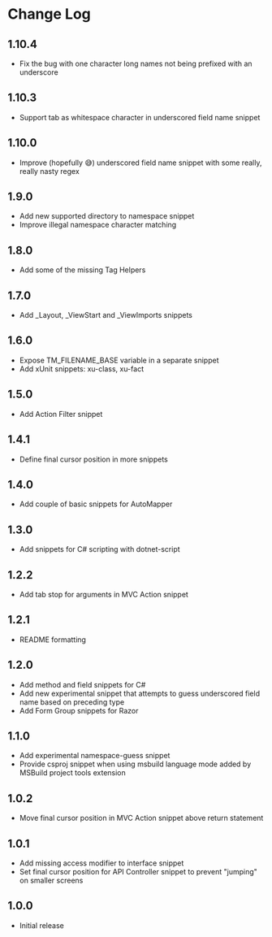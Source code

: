 # Change Log

## 1.10.4

- Fix the bug with one character long names not being prefixed with an underscore

## 1.10.3

- Support tab as whitespace character in underscored field name snippet

## 1.10.0

- Improve (hopefully 😅) underscored field name snippet with some really, really nasty regex

## 1.9.0

- Add new supported directory to namespace snippet
- Improve illegal namespace character matching

## 1.8.0

- Add some of the missing Tag Helpers

## 1.7.0

- Add _Layout, _ViewStart and _ViewImports snippets

## 1.6.0

- Expose TM_FILENAME_BASE variable in a separate snippet
- Add xUnit snippets: xu-class, xu-fact

## 1.5.0

- Add Action Filter snippet

## 1.4.1

- Define final cursor position in more snippets

## 1.4.0

- Add couple of basic snippets for AutoMapper

## 1.3.0

- Add snippets for C# scripting with dotnet-script

## 1.2.2

- Add tab stop for arguments in MVC Action snippet

## 1.2.1

- README formatting

## 1.2.0

- Add method and field snippets for C#
- Add new experimental snippet that attempts to guess underscored field name based on preceding type
- Add Form Group snippets for Razor

## 1.1.0

- Add experimental namespace-guess snippet
- Provide csproj snippet when using msbuild language mode added by MSBuild project tools extension

## 1.0.2

- Move final cursor position in MVC Action snippet above return statement

## 1.0.1

- Add missing access modifier to interface snippet
- Set final cursor position for API Controller snippet to prevent "jumping" on smaller screens

## 1.0.0

- Initial release